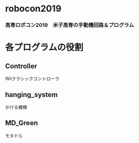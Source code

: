 # robocon2019
### 高専ロボコン2019　米子高専の手動機回路＆プログラム

# 各プログラムの役割
## Controller
Wiiクラシックコントローラ

## hanging_system
かける機構

## MD_Green
モタドら